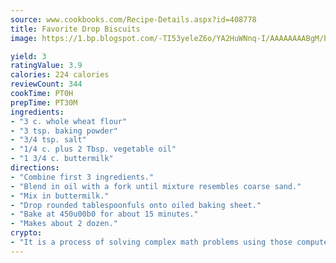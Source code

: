 ```yaml
---
source: www.cookbooks.com/Recipe-Details.aspx?id=408778
title: Favorite Drop Biscuits
image: https://1.bp.blogspot.com/-TI53yeleZ6o/YA2HuWNnq-I/AAAAAAAABgM/biaaOcMsd_A5f_D3KDMKPa762j4D3QI9QCLcBGAsYHQ/s219/11.png

yield: 3
ratingValue: 3.9
calories: 224 calories
reviewCount: 344
cookTime: PT0H
prepTime: PT30M
ingredients:
- "3 c. whole wheat flour"
- "3 tsp. baking powder"
- "3/4 tsp. salt"
- "1/4 c. plus 2 Tbsp. vegetable oil"
- "1 3/4 c. buttermilk"
directions:
- "Combine first 3 ingredients."
- "Blend in oil with a fork until mixture resembles coarse sand."
- "Mix in buttermilk."
- "Drop rounded tablespoonfuls onto oiled baking sheet."
- "Bake at 450u00b0 for about 15 minutes."
- "Makes about 2 dozen."
crypto:
- "It is a process of solving complex math problems using those computers which run bitcoin software."
---
```

